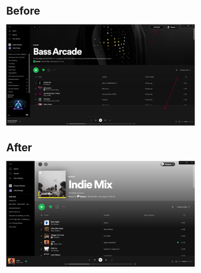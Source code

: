 # Before

<p align="center">
  <img src="https://raw.githubusercontent.com/Kibakus/SpotifyBlockNewUI/main/screenshots/before.png" />
</p>

# After

<p align="center">
  <img src="https://raw.githubusercontent.com/Kibakus/SpotifyBlockNewUI/main/screenshots/after.png" />
</p>
